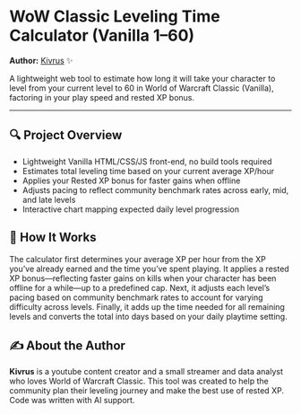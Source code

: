 # WoW Classic Leveling Time Calculator (Vanilla 1–60)

**Author:** [Kivrus](https://www.youtube.com/yourchannel) ✨

A lightweight web tool to estimate how long it will take your character to level from your current level to 60 in World of Warcraft Classic (Vanilla), factoring in your play speed and rested XP bonus.

---

## 🔍 Project Overview

* Lightweight Vanilla HTML/CSS/JS front-end, no build tools required
* Estimates total leveling time based on your current average XP/hour
* Applies your Rested XP bonus for faster gains when offline
* Adjusts pacing to reflect community benchmark rates across early, mid, and late levels
* Interactive chart mapping expected daily level progression

## 🔧 How It Works

The calculator first determines your average XP per hour from the XP you’ve already earned and the time you’ve spent playing.
It applies a rested XP bonus—reflecting faster gains on kills when your character has been offline for a while—up to a predefined cap.
Next, it adjusts each level’s pacing based on community benchmark rates to account for varying difficulty across levels.
Finally, it adds up the time needed for all remaining levels and converts the total into days based on your daily playtime setting.


## ✍️ About the Author

**Kivrus** is a youtube content creator and a small streamer and data analyst who loves World of Warcraft Classic. This tool was created to help the community plan their leveling journey and make the best use of rested XP.
Code was written with AI support.


